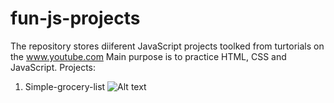 # fun-js-projects

The repository stores diiferent JavaScript projects toolked from turtorials on the www.youtube.com
Main purpose is to practice HTML, CSS and JavaScript.
Projects:
1. Simple-grocery-list
![Alt text](./project-images/grocery-list.png.png)
